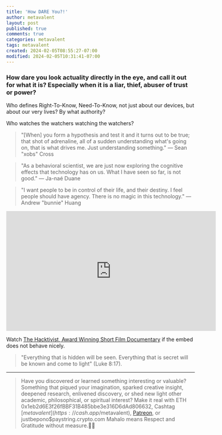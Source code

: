 ```yaml
---
title: 'How DARE You?!'
author: metavalent
layout: post
published: true
comments: true
categories: metavalent
tags: metavalent
created: 2024-02-05T08:55:27-07:00
modified: 2024-02-05T10:31:41-07:00
---
```


### How dare you look actuality directly in the eye, and call it out for what it is? Especially when it is a liar, thief, abuser of trust or power?

Who defines Right-To-Know, Need-To-Know, not just about our devices, but about our very lives? By what authority?

Who watches the watchers watching the watchers?

> "\[When\] you form a hypothesis and test it and it turns out to be true; that shot of adrenaline, all of a sudden understanding what's going on, that is what drives me. Just understanding something." &mdash; Sean "xobs" Cross 

> "As a behavioral scientist, we are just now exploring the cognitive effects that technology has on us. What I have seen so far, is not good."
&mdash; Ja-naé Duane

> "I want people to be in control of their life, and their destiny. I feel people should have agency. There is no magic in this technology." &mdash; Andrew "bunnie" Huang

<!-- YouTube Player -->
<div class="video">
<iframe id="ytplayer" type="text/html" width="560" height="320" src="https://www.youtube.com/embed/KyYsVeYzbik?autoplay=1" frameborder="0"></iframe>
</div>

Watch [The Hacktivist, Award Winning Short Film Documentary](https://youtu.be/KyYsVeYzbik) if the embed does not behave nicely.

> "Everything that is hidden will be seen. Everything that is secret will be known and come to light" (Luke 8:17).

<!-- For custom thumbnail
![alt text](/assets/images/image.jpg "title")
-->

---
> Have you discovered or learned something interesting or valuable? Something that piqued your imagination, sparked creative insight, deepened research, enlivened discovery, or shed new light other academic, philosophical, or spiritual interest? Make it real with ETH 0x1eb2d6E3f26fBBF31B485bbe3e316D6dAd806632, Cashtag [$metavalent](https://cash.app/$metavalent), [Patreon](https://patreon.com/metavalent), or justbepono$paystring.crypto.com Mahalo means Respect and Gratitude without measure.🙏🏼

